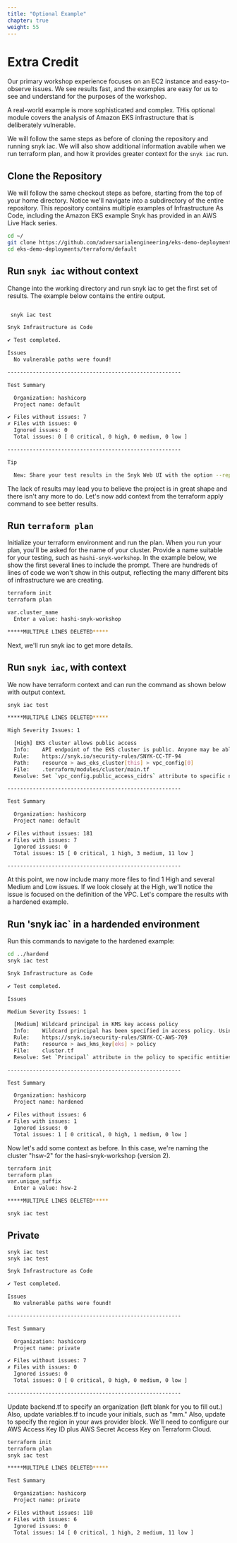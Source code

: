 ```yaml
---
title: "Optional Example"
chapter: true
weight: 55
---
```


# Extra Credit
Our primary workshop experience focuses on an EC2 instance and easy-to-observe issues.  We see results fast, and the examples are easy for us to see and understand for the purposes of the workshop.

A real-world example is more sophisticated and complex.  THis optional module covers the analysis of Amazon EKS infrastructure that is deliberately vulnerable.

We will follow the same steps as before of cloning the repository and running snyk iac.  We will also show additional information avabile when we run terraform plan, and how it provides greater context for the `snyk iac` run.

## Clone the Repository

We will follow the same checkout steps as before, starting from the top of your home directory.  Notice we'll navigate into a subdirectory of the entire repository.  This repository contains multiple examples of Infrastructure As Code, including the Amazon EKS example Snyk has provided in an AWS Live Hack series.

```bash
cd ~/
git clone https://github.com/adversarialengineering/eks-demo-deployments.git
cd eks-demo-deployments/terraform/default
```

## Run `snyk iac` without context

Change into the working directory and run snyk iac to get the first set of results.  The example below contains the entire output.

```bash

 snyk iac test

Snyk Infrastructure as Code

✔ Test completed.

Issues
  No vulnerable paths were found!

-------------------------------------------------------

Test Summary

  Organization: hashicorp
  Project name: default

✔ Files without issues: 7
✗ Files with issues: 0
  Ignored issues: 0
  Total issues: 0 [ 0 critical, 0 high, 0 medium, 0 low ]

-------------------------------------------------------

Tip

  New: Share your test results in the Snyk Web UI with the option --report
```

The lack of results may lead you to believe the project is in great shape and there isn't any more to do.  Let's now add context from the terraform apply command to see better results.

## Run `terraform plan`

Initialize your terraform environment and run the plan.  When you run your plan, you'll be asked for the name of your cluster.  Provide a name suitable for your testing, such as `hashi-snyk-workshop`.  In the example below, we show the first several lines to include the prompt.  There are hundreds of lines of code we won't show in this output, reflecting the many different bits of infrastructure we are creating.

```bash
terraform init
terraform plan

var.cluster_name
  Enter a value: hashi-snyk-workshop

*****MULTIPLE LINES DELETED*****

```

Next, we'll run snyk iac to get more details.

## Run `snyk iac`, with context

We now have terraform context and can run the command as shown below with output context.

```bash
snyk iac test

*****MULTIPLE LINES DELETED*****

High Severity Issues: 1

  [High] EKS cluster allows public access
  Info:    API endpoint of the EKS cluster is public. Anyone may be able to establish network connectivity to the API server
  Rule:    https://snyk.io/security-rules/SNYK-CC-TF-94
  Path:    resource > aws_eks_cluster[this] > vpc_config[0]
  File:    .terraform/modules/cluster/main.tf
  Resolve: Set `vpc_config.public_access_cidrs` attribute to specific net address e.g. `192.168.0.0/24`, or set `vpc_config.endpoint_public_access` attribute to `false`

-------------------------------------------------------

Test Summary

  Organization: hashicorp
  Project name: default

✔ Files without issues: 181
✗ Files with issues: 7
  Ignored issues: 0
  Total issues: 15 [ 0 critical, 1 high, 3 medium, 11 low ]

-------------------------------------------------------
```

At this point, we now include many more files to find 1 High and several Medium and Low issues.  If we look closely at the High, we'll notice the issue is focused on the definition of the VPC.  Let's compare the results with a hardened example.

## Run 'snyk iac` in a hardended environment

Run this commands to navigate to the hardened example:

```bash
cd ../hardend
snyk iac test

Snyk Infrastructure as Code

✔ Test completed.

Issues

Medium Severity Issues: 1

  [Medium] Wildcard principal in KMS key access policy
  Info:    Wildcard principal has been specified in access policy. Using wild card will grant unnecessary access to any user in the account
  Rule:    https://snyk.io/security-rules/SNYK-CC-AWS-709
  Path:    resource > aws_kms_key[eks] > policy
  File:    cluster.tf
  Resolve: Set `Principal` attribute in the policy to specific entities, for example `arn:aws:iam::123456789012:user/JohnDoe`

-------------------------------------------------------

Test Summary

  Organization: hashicorp
  Project name: hardened

✔ Files without issues: 6
✗ Files with issues: 1
  Ignored issues: 0
  Total issues: 1 [ 0 critical, 0 high, 1 medium, 0 low ]
```

Now let's add some context as before.  In this case, we're naming the cluster "hsw-2" for the hasi-snyk-workshop (version 2).

```bash
terraform init
terraform plan
var.unique_suffix
  Enter a value: hsw-2

*****MULTIPLE LINES DELETED*****

snyk iac test
```




## Private

```bash
snyk iac test
snyk iac test

Snyk Infrastructure as Code

✔ Test completed.

Issues
  No vulnerable paths were found!

-------------------------------------------------------

Test Summary

  Organization: hashicorp
  Project name: private

✔ Files without issues: 7
✗ Files with issues: 0
  Ignored issues: 0
  Total issues: 0 [ 0 critical, 0 high, 0 medium, 0 low ]

-------------------------------------------------------
```

Update backend.tf to specify an organization (left blank for you to fill out.)
Also, update variables.tf to incude your initials, such as "mm."
Also, update to specify the region in your aws provider block.
We'll need to configure our AWS Access Key ID plus AWS Secret Access Key on Terraform Cloud.

```bash
terraform init
terraform plan
snyk iac test

*****MULTIPLE LINES DELETED*****

Test Summary

  Organization: hashicorp
  Project name: private

✔ Files without issues: 110
✗ Files with issues: 6
  Ignored issues: 0
  Total issues: 14 [ 0 critical, 1 high, 2 medium, 11 low ]
```


